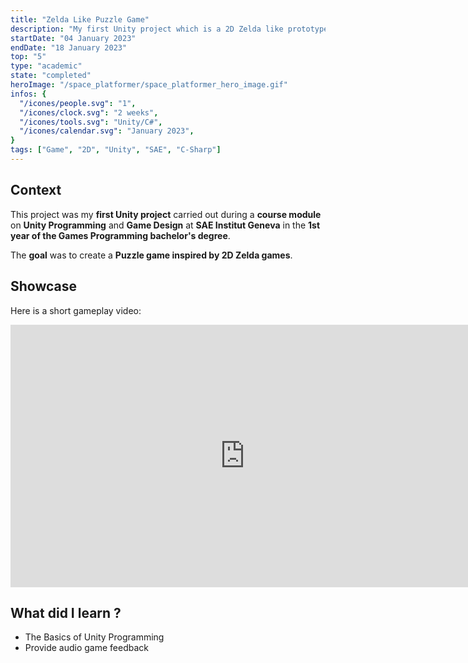 ```yaml
---
title: "Zelda Like Puzzle Game"
description: "My first Unity project which is a 2D Zelda like prototype."
startDate: "04 January 2023"
endDate: "18 January 2023"
top: "5"
type: "academic"
state: "completed"
heroImage: "/space_platformer/space_platformer_hero_image.gif"
infos: {
  "/icones/people.svg": "1",
  "/icones/clock.svg": "2 weeks",
  "/icones/tools.svg": "Unity/C#",
  "/icones/calendar.svg": "January 2023",
}
tags: ["Game", "2D", "Unity", "SAE", "C-Sharp"]
---
```


## Context
This project was my **first Unity project** carried out during a **course module** on **Unity Programming** and **Game Design** at **SAE Institut Geneva** in the **1st year of the Games Programming bachelor's degree**.

The **goal** was to create a **Puzzle game inspired by 2D Zelda games**.

## Showcase
Here is a short gameplay video:
<iframe width="750" height="420" src="https://www.youtube.com/embed/s95d7DD5NvE?si=gSRjdner6eDXUoiz" title="YouTube video player" frameborder="0" allow="accelerometer; autoplay; clipboard-write; encrypted-media; gyroscope; picture-in-picture; web-share" referrerpolicy="strict-origin-when-cross-origin" allowfullscreen></iframe>

## What did I learn ?
- The Basics of Unity Programming
- Provide audio game feedback